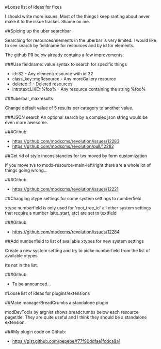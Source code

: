 #Loose list of ideas for fixes

I should write more issues. Most of the things I keep ranting about never make it to the issue tracker. Shame on me.

##Spicing up the uber searchbar

Searching for resources/elements in the uberbar is very limited. I would like to see search by fieldname for resources and by id for elements.

The github PR below already contains a few improvements:

###Use fieldname::value syntax to search for specific things

* id::32 - Any element/resource with id 32
* class_key::mgResource - Any moreGallery resource
* deleted::1 - Deleted resources
* introtext:LIKE::%foo% - Any resource containing the string %foo%

###uberbar_maxresults

Change default value of 5 results per category to another value.

###JSON search
An optional search by a complex json string would be even more awesome.

###Github:

* https://github.com/modxcms/revolution/issues/12283
* https://github.com/modxcms/revolution/pull/12282

##Get rid of style inconsistancies for tvs moved by form customization

If you move tvs to modx-resource-main-left/right there are a whole lot of things going wrong...

###Github:

* https://github.com/modxcms/revolution/issues/12221

##Changing xtype settings for some system settings to numberfield

xtype numberfield is only used for 'root_tree_id' all other system settings that require a number (site_start, etc) are set to textfield

###Github:

* https://github.com/modxcms/revolution/issues/12284

##Add numberfield to list of available xtypes for new system settings

Create a new system setting and try to picke numberfield from the list of available xtypes.

Its not in the list.

###Github:

* To be announced...

#Loose list of ideas for plugins/extensions

##Make managerBreadCrumbs a standalone plugin

modDevTools by argnist shows breadcrumbs below each resource pagetitle.
They are quite useful and I think they should be a standalone extension.

###My plugin code on Github:

* https://gist.github.com/pepebe/f77f90ddfae1fcdca9a1


